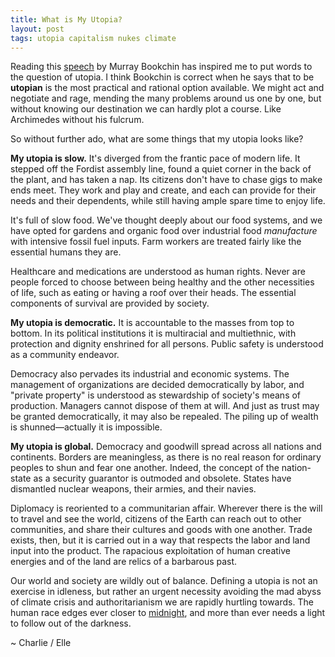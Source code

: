 ```yaml
---
title: What is My Utopia?
layout: post
tags: utopia capitalism nukes climate
---
```


Reading this [speech](http://unevenearth.org/2019/10/bookchin_doing_the_impossible/) by Murray Bookchin has inspired me to put words to the question of utopia.<!--more--> I think Bookchin is correct when he says that to be **utopian** is the most practical and rational option available. We might act and negotiate and rage, mending the many problems around us one by one, but without knowing our destination we can hardly plot a course. Like Archimedes without his fulcrum.

So without further ado, what are some things that my utopia looks like?

**My utopia is slow.** It's diverged from the frantic pace of modern life. It stepped off the Fordist assembly line, found a quiet corner in the back of the plant, and has taken a nap. Its citizens don't have to chase gigs to make ends meet. They work and play and create, and each can provide for their needs and their dependents, while still having ample spare time to enjoy life.

It's full of slow food. We've thought deeply about our food systems, and we have opted for gardens and organic food over industrial food _manufacture_ with intensive fossil fuel inputs. Farm workers are treated fairly like the essential humans they are. 

Healthcare and medications are understood as human rights. Never are people forced to choose between being healthy and the other necessities of life, such as eating or having a roof over their heads. The essential components of survival are provided by society.

**My utopia is democratic.** It is accountable to the masses from top to bottom. In its political institutions it is multiracial and multiethnic, with protection and dignity enshrined for all persons. Public safety is understood as a community endeavor.

Democracy also pervades its industrial and economic systems. The management of organizations are decided democratically by labor, and "private property" is understood as stewardship of society's means of production. Managers cannot dispose of them at will. And just as trust may be granted democratically, it may also be repealed. The piling up of wealth is shunned—actually it is impossible.

**My utopia is global.** Democracy and goodwill spread across all nations and continents. Borders are meaningless, as there is no real reason for ordinary peoples to shun and fear one another. Indeed, the concept of the nation-state as a security guarantor is outmoded and obsolete. States have dismantled nuclear weapons, their armies, and their navies. 

Diplomacy is reoriented to a communitarian affair. Wherever there is the will to travel and see the world, citizens of the Earth can reach out to other communities, and share their cultures and goods with one another. Trade exists, then, but it is carried out in a way that respects the labor and land input into the product. The rapacious exploitation of human creative energies and of the land are relics of a barbarous past.

Our world and society are wildly out of balance. Defining a utopia is not an exercise in idleness, but rather an urgent necessity avoiding the mad abyss of climate crisis and authoritarianism we are rapidly hurtling towards. The human race edges ever closer to [midnight](https://thebulletin.org/doomsday-clock/current-time/), and more than ever needs a light to follow out of the darkness.

~ Charlie / Elle